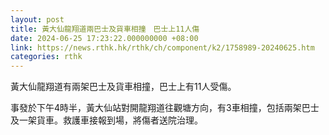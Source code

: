 ```yaml
---
layout: post
title: 黃大仙龍翔道兩巴士及貨車相撞　巴士上11人傷
date: 2024-06-25 17:23:22.000000000 +08:00
link: https://news.rthk.hk/rthk/ch/component/k2/1758989-20240625.htm
categories: rthk
---
```


黃大仙龍翔道有兩架巴士及貨車相撞，巴士上有11人受傷。

事發於下午4時半，黃大仙站對開龍翔道往觀塘方向，有3車相撞，包括兩架巴士及一架貨車。救護車接報到場，將傷者送院治理。

